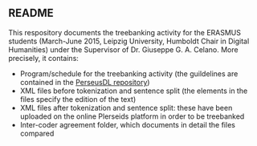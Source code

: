 ## README

This respository documents the treebanking activity for the ERASMUS students 
(March-June 2015, Leipzig University, Humboldt Chair in Digital Humanities) under the Supervisor of Dr. Giuseppe G. A. Celano. More precisely, it contains:

* Program/schedule for the treebanking activity (the guildelines are contained in the <a href="https://github.com/PerseusDL/treebank_data/tree/master/AGDT2/guidelines">PerseusDL repository</a>)
* XML files before tokenization and sentence split (the <comment> elements in the files specify the edition of the text)
* XML files after tokenization and sentence split: these have been uploaded on the online Plerseids platform in order to be treebanked
* Inter-coder agreement folder, which documents in detail the files compared
